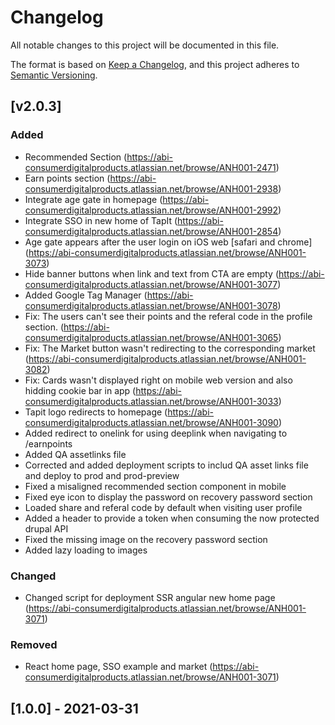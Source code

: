 # Changelog
All notable changes to this project will be documented in this file.

The format is based on [Keep a Changelog](https://keepachangelog.com/en/1.0.0/),
and this project adheres to [Semantic Versioning](https://semver.org/spec/v2.0.0.html).

## [v2.0.3]
### Added
- Recommended Section (https://abi-consumerdigitalproducts.atlassian.net/browse/ANH001-2471)
- Earn points section (https://abi-consumerdigitalproducts.atlassian.net/browse/ANH001-2938)
- Integrate age gate in homepage (https://abi-consumerdigitalproducts.atlassian.net/browse/ANH001-2992)
- Integrate SSO in new home of TapIt (https://abi-consumerdigitalproducts.atlassian.net/browse/ANH001-2854)
- Age gate appears after the user login on iOS web [safari and chrome] (https://abi-consumerdigitalproducts.atlassian.net/browse/ANH001-3073)
- Hide banner buttons when link and text from CTA are empty (https://abi-consumerdigitalproducts.atlassian.net/browse/ANH001-3077)
- Added Google Tag Manager (https://abi-consumerdigitalproducts.atlassian.net/browse/ANH001-3078)
- Fix: The users can't see their points and the referal code in the profile section. (https://abi-consumerdigitalproducts.atlassian.net/browse/ANH001-3065)
- Fix: The Market button wasn't redirecting to the corresponding market (https://abi-consumerdigitalproducts.atlassian.net/browse/ANH001-3082)
- Fix: Cards wasn't displayed right on mobile web version and also hidding cookie bar in app (https://abi-consumerdigitalproducts.atlassian.net/browse/ANH001-3033)
- Tapit logo redirects to homepage (https://abi-consumerdigitalproducts.atlassian.net/browse/ANH001-3090)
- Added redirect to onelink for using deeplink when navigating to /earnpoints
- Added QA assetlinks file
- Corrected and added deployment scripts to includ QA asset links file and deploy to prod and prod-preview
- Fixed a misaligned recommended section component in mobile
- Fixed eye icon to display the password on recovery password section
- Loaded share and referal code by default when visiting user profile
- Added a header to provide a token when consuming the now protected drupal API
- Fixed the missing image on the recovery password section
- Added lazy loading to images

### Changed
- Changed script for deployment SSR angular new home page (https://abi-consumerdigitalproducts.atlassian.net/browse/ANH001-3071)

### Removed
- React home page, SSO example and market (https://abi-consumerdigitalproducts.atlassian.net/browse/ANH001-3071)

## [1.0.0] - 2021-03-31
